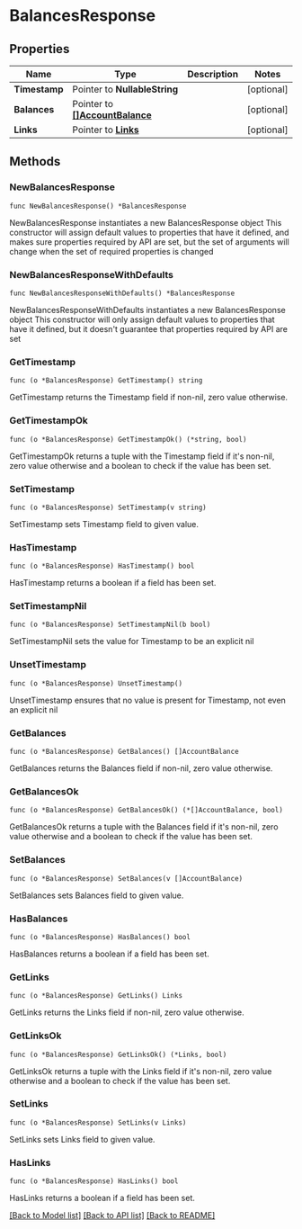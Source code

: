 # BalancesResponse

## Properties

Name | Type | Description | Notes
------------ | ------------- | ------------- | -------------
**Timestamp** | Pointer to **NullableString** |  | [optional] 
**Balances** | Pointer to [**[]AccountBalance**](AccountBalance.md) |  | [optional] 
**Links** | Pointer to [**Links**](Links.md) |  | [optional] 

## Methods

### NewBalancesResponse

`func NewBalancesResponse() *BalancesResponse`

NewBalancesResponse instantiates a new BalancesResponse object
This constructor will assign default values to properties that have it defined,
and makes sure properties required by API are set, but the set of arguments
will change when the set of required properties is changed

### NewBalancesResponseWithDefaults

`func NewBalancesResponseWithDefaults() *BalancesResponse`

NewBalancesResponseWithDefaults instantiates a new BalancesResponse object
This constructor will only assign default values to properties that have it defined,
but it doesn't guarantee that properties required by API are set

### GetTimestamp

`func (o *BalancesResponse) GetTimestamp() string`

GetTimestamp returns the Timestamp field if non-nil, zero value otherwise.

### GetTimestampOk

`func (o *BalancesResponse) GetTimestampOk() (*string, bool)`

GetTimestampOk returns a tuple with the Timestamp field if it's non-nil, zero value otherwise
and a boolean to check if the value has been set.

### SetTimestamp

`func (o *BalancesResponse) SetTimestamp(v string)`

SetTimestamp sets Timestamp field to given value.

### HasTimestamp

`func (o *BalancesResponse) HasTimestamp() bool`

HasTimestamp returns a boolean if a field has been set.

### SetTimestampNil

`func (o *BalancesResponse) SetTimestampNil(b bool)`

 SetTimestampNil sets the value for Timestamp to be an explicit nil

### UnsetTimestamp
`func (o *BalancesResponse) UnsetTimestamp()`

UnsetTimestamp ensures that no value is present for Timestamp, not even an explicit nil
### GetBalances

`func (o *BalancesResponse) GetBalances() []AccountBalance`

GetBalances returns the Balances field if non-nil, zero value otherwise.

### GetBalancesOk

`func (o *BalancesResponse) GetBalancesOk() (*[]AccountBalance, bool)`

GetBalancesOk returns a tuple with the Balances field if it's non-nil, zero value otherwise
and a boolean to check if the value has been set.

### SetBalances

`func (o *BalancesResponse) SetBalances(v []AccountBalance)`

SetBalances sets Balances field to given value.

### HasBalances

`func (o *BalancesResponse) HasBalances() bool`

HasBalances returns a boolean if a field has been set.

### GetLinks

`func (o *BalancesResponse) GetLinks() Links`

GetLinks returns the Links field if non-nil, zero value otherwise.

### GetLinksOk

`func (o *BalancesResponse) GetLinksOk() (*Links, bool)`

GetLinksOk returns a tuple with the Links field if it's non-nil, zero value otherwise
and a boolean to check if the value has been set.

### SetLinks

`func (o *BalancesResponse) SetLinks(v Links)`

SetLinks sets Links field to given value.

### HasLinks

`func (o *BalancesResponse) HasLinks() bool`

HasLinks returns a boolean if a field has been set.


[[Back to Model list]](../README.md#documentation-for-models) [[Back to API list]](../README.md#documentation-for-api-endpoints) [[Back to README]](../README.md)


